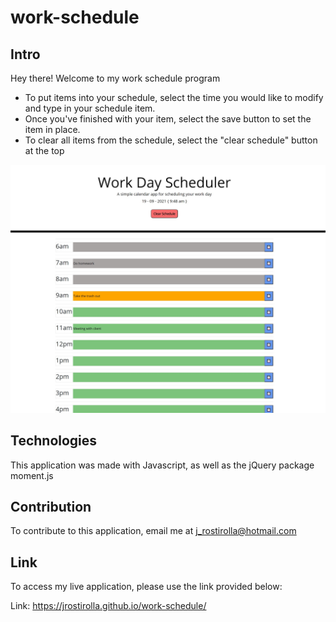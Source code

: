 # work-schedule

## Intro
Hey there! Welcome to my work schedule program

* To put items into your schedule, select the time you would like to modify and type in your schedule item.
* Once you've finished with your item, select the save button to set the item in place.
* To clear all items from the schedule, select the "clear schedule" button at the top

![screenshot](https://github.com/jrostirolla/work-schedule/blob/main/screenshot.jpg?raw=true)

## Technologies
This application was made with Javascript, as well as the jQuery package moment.js

## Contribution
To contribute to this application, email me at j_rostirolla@hotmail.com

## Link
To access my live application, please use the link provided below:

Link: https://jrostirolla.github.io/work-schedule/
